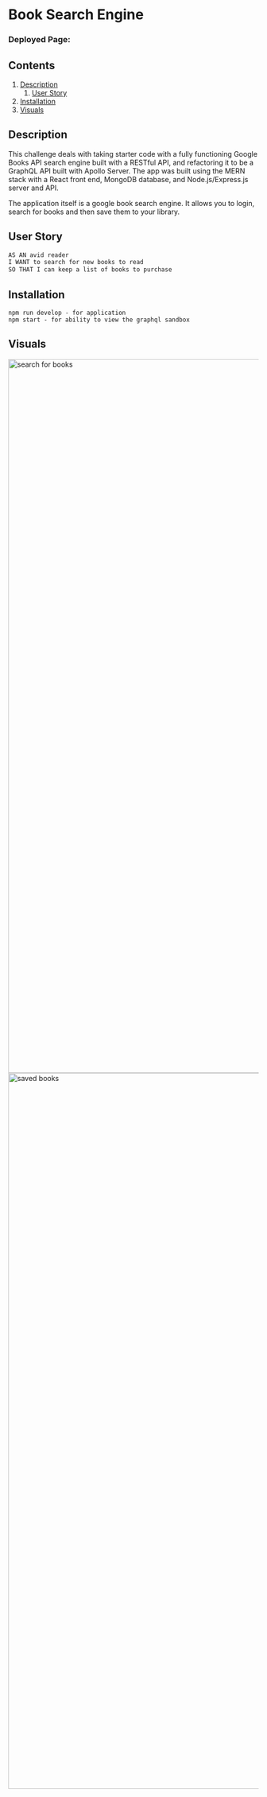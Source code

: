 # Book Search Engine

### Deployed Page: 

## Contents

1. [Description](#description)
    1. [User Story](#user-story)
2. [Installation](#installation)
3. [Visuals](#visuals)

## Description

This challenge deals with taking starter code with a fully functioning Google Books API search engine built with a RESTful API, and refactoring it to be a GraphQL API built with Apollo Server. The app was built using the MERN stack with a React front end, MongoDB database, and Node.js/Express.js server and API.

The application itself is a google book search engine. It allows you to login, search for books and then save them to your library.

## User Story

```md
AS AN avid reader
I WANT to search for new books to read
SO THAT I can keep a list of books to purchase
```

## Installation

```
npm run develop - for application
npm start - for ability to view the graphql sandbox
```

## Visuals
<img width="1436" alt="search for books" src="https://user-images.githubusercontent.com/113370886/228628396-972ecbd5-bbb6-4e3a-9504-2f19bf568e81.png">

<img width="1440" alt="saved books" src="https://user-images.githubusercontent.com/113370886/228628467-28a63c8a-d1e7-4eac-aa5d-d961db04af6d.png">



